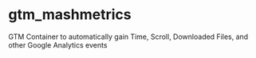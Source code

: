 # gtm_mashmetrics
GTM Container to automatically gain Time, Scroll, Downloaded Files, and other Google Analytics events
